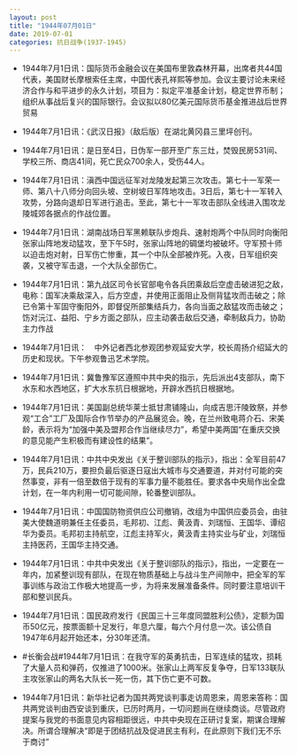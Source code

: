 ```yaml
---
layout: post
title: "1944年07月01日"
date: 2019-07-01
categories: 抗日战争(1937-1945)
---
```


<meta name="referrer" content="no-referrer" />

- 1944年7月1日讯：国际货币金融会议在美国布里敦森林开幕，出席者共44国代表，美国财长摩根索任主席，中国代表孔祥熙等参加。会议主要讨论未来经济合作与和平进步的永久计划，项目为：拟定平准基金计划，稳定世界币制；组织从事战后复兴的国际银行。会议拟以80亿美元国际货币基金推进战后世界贸易 

- 1944年7月1日讯：《武汉日报》（敌后版）在湖北黄冈县三里坪创刊。 

- 1944年7月1日讯：是日至4日，日伪军一部开至广东三灶，焚毁民房531间、学校三所、商店41间，死亡民众700余人，受伤44人。 

- 1944年7月1日讯：滇西中国远征军对龙陵发起第三次攻击。第七十一军荣一师、第八十八师分向回头坡、空树坡日军阵地攻击。3日后，第七十一军转入攻势，分路向退却日军进行追击。至此，第七十一军攻击部队全线进入围攻龙陵城郊各据点的作战位置。 

- 1944年7月1日讯：湖南战场日军黑赖联队步炮兵、速射炮两个中队同时向衡阳张家山阵地发动猛攻，至下午5时，张家山阵地的碉堡均被破坏。守军预十师以迫击炮对射，日军伤亡惨重，其一个中队全部被炸死。入夜，日军组织突袭，又被守军击退，一个大队全部伤亡。 

- 1944年7月1日讯：第九战区司令长官部电令各兵团乘敌后空虚击破进犯之敌，电称：国军决乘敌深入，后方空虚，并使用正面阻止及侧背猛攻而击破之；除已令第十军固守衡阳外，即督促所部集结兵力，各向当面之敌猛攻而击破之；饬对沅江、益阳、宁乡方面之部队，应主动袭击敌后交通，牵制敌兵力，协助主力作战 

- 1944年7月1日讯：　中外记者西北参观团参观延安大学，校长周扬介绍延大的历史和现状。下午参观鲁迅艺术学院。 

- 1944年7月1日讯：冀鲁豫军区遵照中共中央的指示，先后派出4支部队，南下水东和水西地区，扩大水东抗日根据地，开辟水西抗日根据地。 

- 1944年7月1日讯：美国副总统华莱士抵甘肃铺隆山，向成吉思汗陵致祭，并参观“工合”工厂及国际合作节举办的产品展览会。晚，在兰州致电蒋介石、宋美龄，表示将为“加强中美及盟邦合作当继续尽力”，希望中美两国“在重庆交换的意见能产生积极而有建设性的结果”。 

- 1944年7月1日讯：中共中央发出《关于整训部队的指示》，指出：全军目前47万，民兵210万，要担负最后驱逐日寇出大城市与交通要道，并对付可能的突然事变，非有一倍至数倍于现有的军事力量不能胜任。要求各中央局作出全盘计划，在一年内利用一切可能间隙，轮番整训部队。 

- 1944年7月1日讯：中国国防物资供应公司撤销，改组为中国供应委员会，由驻美大使魏道明兼任主任委员，毛邦初、江彪、黄汲青、刘瑞恒、王国华、谭绍华为委员。毛邦初主持航空，江彪主持军火，黄汲青主持实业与矿业，刘瑞恒主持医药，王国华主持交通。 

- 1944年7月1日讯：中共中央发出《关于整训部队的指示》，指出，一定要在一年内，加紧整训现有部队，在现在物质基础上与战斗生产间隙中，把全军的军事训练与政治工作极大地提高一步，为将来发展准备条件。同时要注意培训干部和整训民兵。 

- 1944年7月1日讯：国民政府发行《民国三十三年度同盟胜利公债》，定额为国币50亿元，按票面额十足发行，年息六厘，每六个月付息一次。该公债自1947年6月起开始还本，分30年还清。 

- #长衡会战#1944年7月1日讯：在我守军的英勇抗击，日军连续的猛攻，损耗了大量人员和弹药，仅推进了1000米。张家山上两军反复争夺，日军133联队主攻张家山的两名大队长一死一伤，其下伤亡更不可数。 

- 1944年7月1日讯：新华社记者为国共两党谈判事走访周恩来，周恩来答称：国共两党谈判由西安谈到重庆，已历时两月，一切问题尚在继续商谈。尽管政府提案与我党的书面意见内容相距很远，中共中央现在正研讨复案，期谋合理解决。所谓合理解决“即是于团结抗战及促进民主有利，在此原则下我们无不乐于商讨” 

